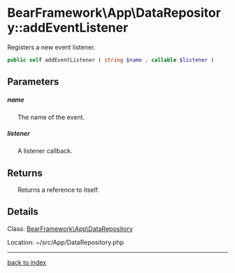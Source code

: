 # BearFramework\App\DataRepository::addEventListener

Registers a new event listener.

```php
public self addEventListener ( string $name , callable $listener )
```

## Parameters

##### name

&nbsp;&nbsp;&nbsp;&nbsp;&nbsp;&nbsp;The name of the event.

##### listener

&nbsp;&nbsp;&nbsp;&nbsp;&nbsp;&nbsp;A listener callback.

## Returns

&nbsp;&nbsp;&nbsp;&nbsp;&nbsp;&nbsp;Returns a reference to itself.

## Details

Class: [BearFramework\App\DataRepository](bearframework.app.datarepository.class.md)

Location: ~/src/App/DataRepository.php

---

[back to index](index.md)


